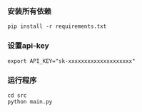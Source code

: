 
### 安装所有依赖

~~~
pip install -r requirements.txt
~~~
### 设置api-key
~~~
export API_KEY="sk-xxxxxxxxxxxxxxxxxxxx"
~~~
### 运行程序
~~~
cd src
python main.py
~~~
